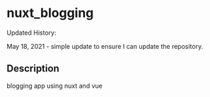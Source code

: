 # nuxt_blogging

Updated History:

May 18, 2021 - simple update to ensure I can update the repository.

## Description

blogging app using nuxt and vue

